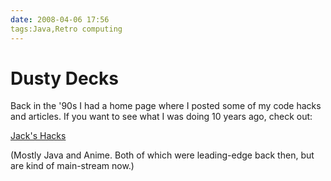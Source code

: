 ```yaml
---
date: 2008-04-06 17:56
tags:Java,Retro computing
---
```


# Dusty Decks

Back in the '90s I had a home page where I posted some of my code hacks and
articles. If you want to see what I was doing 10 years ago, check out:

[Jack's Hacks](http://jack.palevich.googlepages.com/home)

(Mostly Java and Anime. Both
of which were leading-edge back then, but are kind of main-stream now.)
